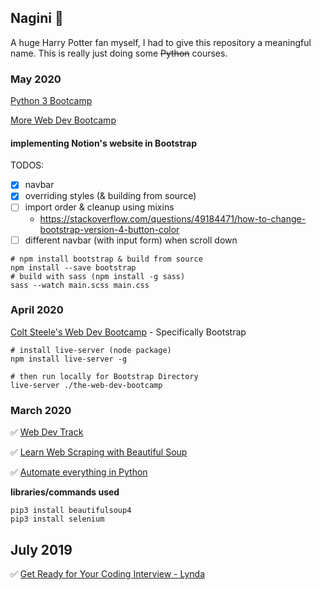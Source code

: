 ## Nagini :snake:

A huge Harry Potter fan myself, I had to give this repository a meaningful name. This is really just doing some ~~Python~~ courses.

### May 2020
[Python 3 Bootcamp](https://www.udemy.com/course/the-modern-python3-bootcamp)

[More Web Dev Bootcamp](https://www.udemy.com/course/the-web-developer-bootcamp/)

#### implementing Notion's website in Bootstrap

TODOS:
- [x] navbar
- [x] overriding styles (& building from source)
- [ ] import order & cleanup using mixins
  - https://stackoverflow.com/questions/49184471/how-to-change-bootstrap-version-4-button-color
- [ ] different navbar (with input form) when scroll down

```
# npm install bootstrap & build from source
npm install --save bootstrap
# build with sass (npm install -g sass)
sass --watch main.scss main.css
```

### April 2020
[Colt Steele's Web Dev Bootcamp](https://www.udemy.com/course/the-web-developer-bootcamp/) - Specifically Bootstrap
```
# install live-server (node package)
npm install live-server -g

# then run locally for Bootstrap Directory
live-server ./the-web-dev-bootcamp
```

### March 2020
:white_check_mark: [Web Dev Track](https://www.codecademy.com/learn/paths/web-development)

:white_check_mark: [Learn Web Scraping with Beautiful Soup](https://www.codecademy.com/learn/learn-web-scraping)

:white_check_mark: [Automate everything in Python](https://www.linkedin.com/learning/using-python-for-automation/)

**libraries/commands used**
```shell
pip3 install beautifulsoup4
pip3 install selenium
```

## July 2019
:white_check_mark: [Get Ready for Your Coding Interview - Lynda](https://www.lynda.com/Software-Development-tutorials/Get-Ready-Your-Coding-Interview/)
